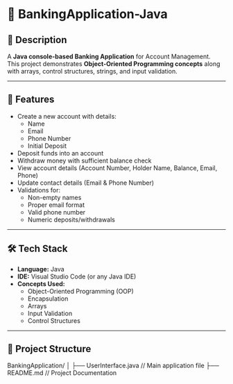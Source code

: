 # 🏦 BankingApplication-Java

## 📌 Description
A **Java console-based Banking Application** for Account Management.  
This project demonstrates **Object-Oriented Programming concepts** along with arrays, control structures, strings, and input validation.

---

## 🚀 Features
- Create a new account with details:
  - Name  
  - Email  
  - Phone Number  
  - Initial Deposit  
- Deposit funds into an account  
- Withdraw money with sufficient balance check  
- View account details (Account Number, Holder Name, Balance, Email, Phone)  
- Update contact details (Email & Phone Number)  
- Validations for:
  - Non-empty names  
  - Proper email format  
  - Valid phone number  
  - Numeric deposits/withdrawals  

---

## 🛠 Tech Stack
- **Language:** Java  
- **IDE:** Visual Studio Code (or any Java IDE)  
- **Concepts Used:**  
  - Object-Oriented Programming (OOP)  
  - Encapsulation  
  - Arrays  
  - Input Validation  
  - Control Structures  

---

## 📂 Project Structure

BankingApplication/
│
├── UserInterface.java // Main application file
├── README.md // Project Documentation

